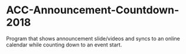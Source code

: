 # ACC-Announcement-Countdown-2018
Program that shows announcement slide/videos and syncs to an online calendar while counting down to an event start.
